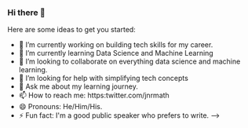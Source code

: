 ### Hi there 👋




Here are some ideas to get you started:

- 🔭 I’m currently working on building tech skills for my career.
- 🌱 I’m currently learning Data Science and Machine Learning
- 👯 I’m looking to collaborate on everything data science and machine learning.
- 🤔 I’m looking for help with simplifying tech concepts 
- 💬 Ask me about my learning journey.
- 📫 How to reach me: https:twitter.com/jnrmath
- 😄 Pronouns: He/Him/His.
- ⚡ Fun fact: I'm a good public speaker who prefers to write.
-->

